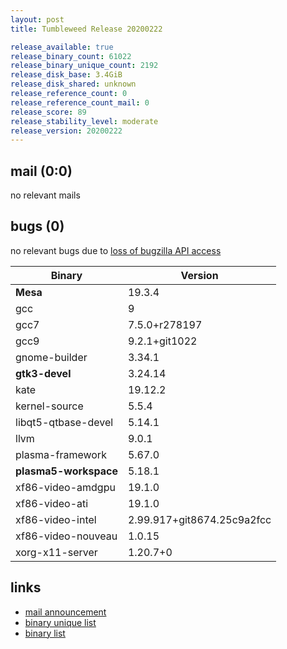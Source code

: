 ```yaml
---
layout: post
title: Tumbleweed Release 20200222

release_available: true
release_binary_count: 61022
release_binary_unique_count: 2192
release_disk_base: 3.4GiB
release_disk_shared: unknown
release_reference_count: 0
release_reference_count_mail: 0
release_score: 89
release_stability_level: moderate
release_version: 20200222
---
```


## mail (0:0)

no relevant mails

## bugs (0)

<!--more-->

no relevant bugs due to [loss of bugzilla API access](https://bugzilla.opensuse.org/show_bug.cgi?id=1157722)

Binary | Version
--- | ---
**Mesa** | 19.3.4
gcc | 9
gcc7 | 7.5.0+r278197
gcc9 | 9.2.1+git1022
gnome-builder | 3.34.1
**gtk3-devel** | 3.24.14
kate | 19.12.2
kernel-source | 5.5.4
libqt5-qtbase-devel | 5.14.1
llvm | 9.0.1
plasma-framework | 5.67.0
**plasma5-workspace** | 5.18.1
xf86-video-amdgpu | 19.1.0
xf86-video-ati | 19.1.0
xf86-video-intel | 2.99.917+git8674.25c9a2fcc
xf86-video-nouveau | 1.0.15
xorg-x11-server | 1.20.7+0

## links

- [mail announcement](https://lists.opensuse.org/opensuse-factory/2020-02/msg00533.html)
- [binary unique list](http://download.opensuse.org/history/20200222/rpm.unique.list)
- [binary list](http://download.opensuse.org/history/20200222/rpm.list)
